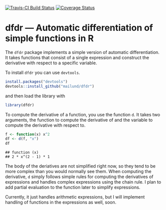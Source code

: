 [![Travis-CI Build Status](https://travis-ci.org/mailund/dfdr.svg?branch=master)](https://travis-ci.org/mailund/dfdr) [![Coverage Status](https://img.shields.io/codecov/c/github/mailund/dfdr/master.svg)](https://codecov.io/github/mailund/dfdr?branch=master)

dfdr — Automatic differentiation of simple functions in R
=========================================================

The `dfdr` package implements a simple version of automatic differentiation. It takes functions that consist of a single expression and construct the derivative with respect to a specific variable.

To install `dfdr` you can use `devtools`.

``` r
install.packages("devtools")
devtools::install_github("mailund/dfdr")
```

and then load the library with

``` r
library(dfdr)
```

To compute the derivative of a function, you use the function `d`. It takes two arguments, the function to compute the derivative of and the variable to compute the derivative with respect to.

``` r
f <- function(x) x^2
df <- d(f, "x")
df
```

    ## function (x) 
    ## 2 * x^(2 - 1) * 1

The body of the deriatives are not simplified right now, so they tend to be more complex than you would normally see them. When computing the derivative, `d` simply follows simple rules for computing the derivatives of expressions and handles complex expressions using the chain rule. I plan to add partial evaluation to the function later to simplify expressions.

Currently, it just handles arithmetic expressions, but I will implement handling of functions in the expressions as well, soon.
